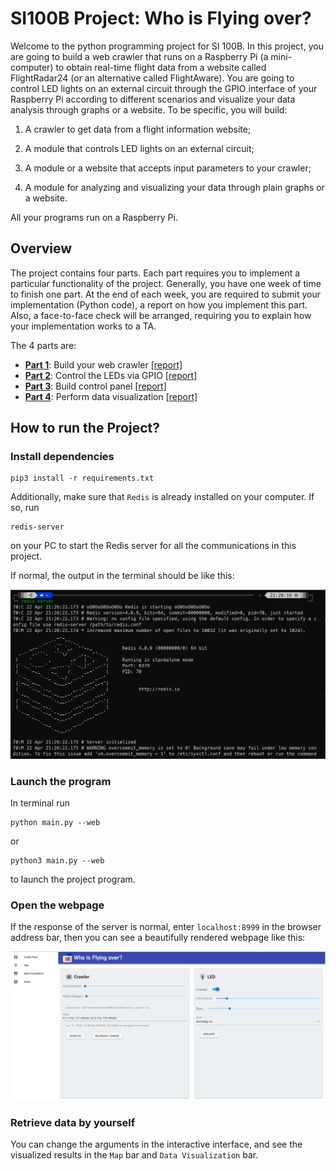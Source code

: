 # SI100B Project: Who is Flying over?

Welcome to the python programming project for SI 100B. In this project, you are going to build a web crawler that runs on a Raspberry Pi (a mini-computer) to obtain real-time flight data from a website called FlightRadar24 (or an alternative called FlightAware). You are going to control LED lights on an external circuit through the GPIO interface of your Raspberry Pi according to different scenarios and visualize your data analysis through graphs or a website. To be specific, you will build:

1. A crawler to get data from a flight information website;

2. A module that controls LED lights on an external circuit;

3. A module or a website that accepts input parameters to your crawler;

4. A module for analyzing and visualizing your data through plain graphs or a website.

All your programs run on a Raspberry Pi.

## Overview

The project contains four parts. Each part requires you to implement a particular functionality of the project. Generally, you have one week of time to finish one part. At the end of each week, you are required to submit your implementation (Python code), a report on how you implement this part. Also, a face-to-face check will be arranged, requiring you to explain how your implementation works to a TA.

The 4 parts are:

- **[Part 1](./docs/README.part1.md)**: Build your web crawler [[report]](report/week1.md)
- **[Part 2](./docs/README.part2.md)**: Control the LEDs via GPIO [[report]](report/week2.md)
- **[Part 3](./docs/README.part3.md)**: Build control panel [[report]](report/week3.md)
- **[Part 4](./docs/README.part4.md)**: Perform data visualization [[report]](report/week4.md)

## How to run the Project?

### Install dependencies

  ```
  pip3 install -r requirements.txt
  ```

  Additionally, make sure that `Redis` is already installed on your computer. If so, run

  ```
  redis-server
  ```

  on your PC to start the Redis server for all the communications in this project.

  If normal, the output in the terminal should be like this:

  ![](docs/img/redis.png)

### Launch the program

In terminal run

  ```
  python main.py --web
  ```

  or

  ```
  python3 main.py --web
  ```

  to launch the project program.

### Open the webpage

If the response of the server is normal, enter `localhost:8999` in the browser address bar, then you can see a beautifully rendered webpage like this:

![](docs/img/webpage.png)

### Retrieve data by yourself

You can change the arguments in the interactive interface, and see the visualized results in the `Map` bar and `Data Visualization` bar.
